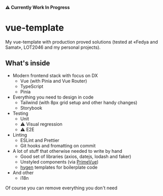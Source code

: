 **⚠️ Currently Work In Progress**

# vue-template

My vue-template with production proved solutions (tested at «Fedya and Samat», LOT2046 and my personal projects).

## What's inside

- Modern frontend stack with focus on DX
  - Vue (with Pinia and Vue Router)
  - TypeScript
  - Pinia
- Everything you need to design in code
  - Tailwind (with 8px grid setup and other handy changes)
  - Storybook
- Testing
  - Unit
  - ⚠️ Visual regression
  - ⚠️ E2E
- Linting
  - ESLint and Prettier
  - Git hooks and fromatting on commit 
- A lot of stuff that otherwise needed to write by hand
  - Good set of libraries (axios, datejs, lodash and faker)
  - Unstyled components (via [PrimeVue](https://primevue.org/unstyled))
  - [hygen](https://github.com/jondot/hygen/) templates for boilerplate code
- And other
  - i18n

Of course you can remove everything you don't need
